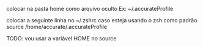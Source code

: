 colocar na pasta home como arquivo oculto
Ex:
~/.accurateProfile

colocar a seguinte linha no ~/.zshrc caso esteja usando o zsh como padrão
source /home/accurate/.accurateProfile


TODO: vou usar a variável HOME no source